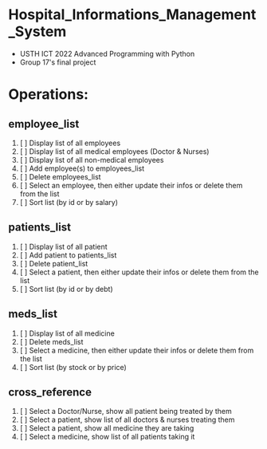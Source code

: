 # Hospital_Informations_Management_System
- USTH ICT 2022 Advanced Programming with Python
- Group 17's final project

# Operations:

## employee_list
1. [ ] Display list of all employees
2. [ ] Display list of all medical employees (Doctor & Nurses)
3. [ ] Display list of all non-medical employees
4. [ ] Add employee(s) to employees_list
5. [ ] Delete employees_list
6. [ ] Select an employee, then either update their infos or delete them from the list
7. [ ] Sort list (by id or by salary)

## patients_list
1. [ ] Display list of all patient
2. [ ] Add patient to patients_list
3. [ ] Delete patient_list
4. [ ] Select a patient, then either update their infos or delete them from the list
5. [ ] Sort list (by id or by debt)

## meds_list
1. [ ] Display list of all medicine
2. [ ] Delete meds_list
3. [ ] Select a medicine, then either update their infos or delete them from the list
4. [ ] Sort list (by stock or by price)

## cross_reference
1. [ ] Select a Doctor/Nurse, show all patient being treated by them
2. [ ] Select a patient, show list of all doctors & nurses treating them
3. [ ] Select a patient, show all medicine they are taking
4. [ ] Select a medicine, show list of all patients taking it